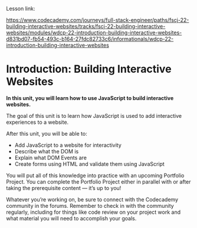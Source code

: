 Lesson link:

https://www.codecademy.com/journeys/full-stack-engineer/paths/fscj-22-building-interactive-websites/tracks/fscj-22-building-interactive-websites/modules/wdcp-22-introduction-building-interactive-websites-d831bd07-fb54-493c-b164-27fdc82733c6/informationals/wdcp-22-introduction-building-interactive-websites


# Introduction: Building Interactive Websites

**In this unit, you will learn how to use JavaScript to build interactive websites.**

The goal of this unit is to learn how JavaScript is used to add interactive experiences to a website.

After this unit, you will be able to:

- Add JavaScript to a website for interactivity
- Describe what the DOM is
- Explain what DOM Events are
- Create forms using HTML and validate them using JavaScript

You will put all of this knowledge into practice with an upcoming Portfolio Project. You can complete the Portfolio Project either in parallel with or after taking the prerequisite content — it’s up to you!

Whatever you’re working on, be sure to connect with the Codecademy community in the forums. Remember to check in with the community regularly, including for things like code review on your project work and what material you will need to accomplish your goals.


